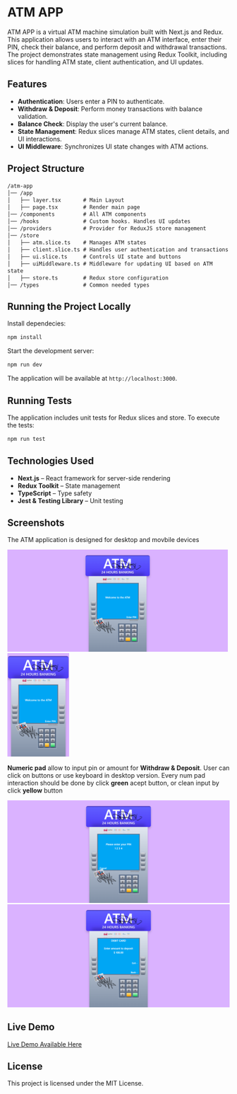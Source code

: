 # ATM APP

ATM APP is a virtual ATM machine simulation built with Next.js and Redux. This application allows users to interact with an ATM interface, enter their PIN, check their balance, and perform deposit and withdrawal transactions. The project demonstrates state management using Redux Toolkit, including slices for handling ATM state, client authentication, and UI updates.

## Features

- **Authentication**: Users enter a PIN to authenticate.
- **Withdraw & Deposit**: Perform money transactions with balance validation.
- **Balance Check**: Display the user's current balance.
- **State Management**: Redux slices manage ATM states, client details, and UI interactions.
- **UI Middleware**: Synchronizes UI state changes with ATM actions.

## Project Structure

```
/atm-app
│── /app
│   ├── layer.tsx       # Main Layout
│   ├── page.tsx        # Render main page
│── /components         # All ATM components
│── /hooks              # Custom hooks. Handles UI updates
│── /providers          # Provider for ReduxJS store management
│── /store
│   ├── atm.slice.ts    # Manages ATM states
│   ├── client.slice.ts # Handles user authentication and transactions
│   ├── ui.slice.ts     # Controls UI state and buttons
│   ├── uiMiddleware.ts # Middleware for updating UI based on ATM state
│   ├── store.ts        # Redux store configuration
│── /types              # Common needed types

```

## Running the Project Locally

Install dependecies:

```sh
npm install
```

Start the development server:

```sh
npm run dev
```

The application will be available at `http://localhost:3000`.

## Running Tests

The application includes unit tests for Redux slices and store. To execute the tests:

```sh
npm run test
```

## Technologies Used

- **Next.js** – React framework for server-side rendering
- **Redux Toolkit** – State management
- **TypeScript** – Type safety
- **Jest & Testing Library** – Unit testing

## Screenshots

The ATM application is designed for desktop and movbile devices

<img src="./docs/atm-demo-desktop-standby.png" width="500" > <img src="./docs/atm-demo-mobile-standby.png" width="140" >

**Numeric pad** allow to input pin or amount for **Withdraw & Deposit**. User can click on buttons or use keyboard in desktop version. Every num pad interaction should be done by click **green** acept button, or clean input by click **yellow** button

<img src="./docs/atm-demo-app-num-pad-interaction.png" width="600" >

<img src="./docs/atm-demo-num-pad-amount.png" width="600" >

## Live Demo
[Live Demo Available Here](https://atm-demo-app-production.up.railway.app/)

## License

This project is licensed under the MIT License.
